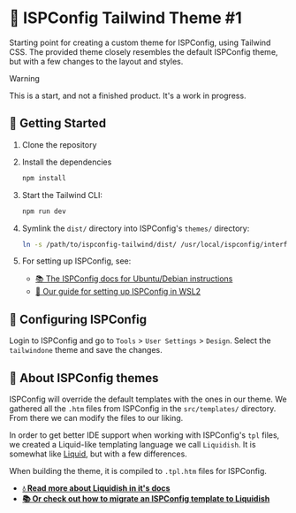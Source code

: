 # 🎨 ISPConfig Tailwind Theme #1

Starting point for creating a custom theme for ISPConfig, using Tailwind CSS. The provided theme closely resembles the default ISPConfig theme, but with a few changes to the layout and styles.

> [!WARNING]
> This is a start, and not a finished product. It's a work in progress.

## 🚀 Getting Started

1. Clone the repository

2. Install the dependencies

    ```bash
    npm install
    ```

3. Start the Tailwind CLI:

    ```bash
    npm run dev
    ```

4. Symlink the `dist/` directory into ISPConfig's `themes/` directory:

    ```bash
    ln -s /path/to/ispconfig-tailwind/dist/ /usr/local/ispconfig/interface/web/themes/tailwindone
    ```

5. For setting up ISPConfig, see:

    - [📚 The ISPConfig docs for Ubuntu/Debian instructions](https://www.ispconfig.org/documentation/)
    - [🤖 Our guide for setting up ISPConfig in WSL2](./docs/ispconfig-on-wsl-windows.md)

## 🔨 Configuring ISPConfig

Login to ISPConfig and go to `Tools` > `User Settings` > `Design`. Select the `tailwindone` theme and save the changes.

## 🔎 About ISPConfig themes

ISPConfig will override the default templates with the ones in our theme. We gathered all the `.htm` files from ISPConfig in the `src/templates/` directory. From there we can modify the files to our liking.

In order to get better IDE support when working with ISPConfig's `tpl` files, we created a Liquid-like templating language we call `Liquidish`. It is somewhat like [Liquid](https://shopify.github.io/liquid/), but with a few differences.

When building the theme, it is compiled to `.tpl.htm` files for ISPConfig.

- **[💧 Read more about Liquidish in it's docs](./liquidish/README.md)**
- **[📚 Or check out how to migrate an ISPConfig template to Liquidish](./docs/migrate-ispconfig-tpl-to-liquidish.md)**
